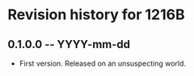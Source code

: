 # Revision history for 1216B

## 0.1.0.0 -- YYYY-mm-dd

* First version. Released on an unsuspecting world.
